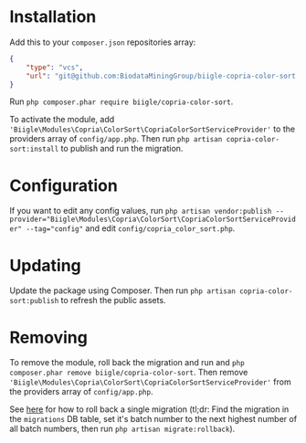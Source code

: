 # Installation

Add this to your `composer.json` repositories array:
```json
{
    "type": "vcs",
    "url": "git@github.com:BiodataMiningGroup/biigle-copria-color-sort.git"
}
```

Run `php composer.phar require biigle/copria-color-sort`.

To activate the module, add `'Biigle\Modules\Copria\ColorSort\CopriaColorSortServiceProvider'` to the providers array of `config/app.php`. Then run `php artisan copria-color-sort:install` to publish and run the migration.

# Configuration

If you want to edit any config values, run `php artisan vendor:publish --provider="Biigle\Modules\Copria\ColorSort\CopriaColorSortServiceProvider" --tag="config"` and edit `config/copria_color_sort.php`.

# Updating

Update the package using Composer. Then run `php artisan copria-color-sort:publish` to refresh the public assets.

# Removing

To remove the module, roll back the migration and run and `php composer.phar remove biigle/copria-color-sort`. Then remove `'Biigle\Modules\Copria\ColorSort\CopriaColorSortServiceProvider'` from the providers array of `config/app.php`.

See [here](http://stackoverflow.com/a/30288058/1796523) for how to roll back a single migration (tl;dr: Find the migration in the `migrations` DB table, set it's batch number to the next highest number of all batch numbers, then run `php artisan migrate:rollback`).
